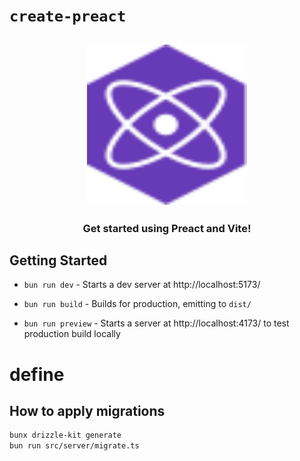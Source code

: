 # `create-preact`

<h2 align="center">
  <img height="256" width="256" src="./src/assets/preact.svg">
</h2>

<h3 align="center">Get started using Preact and Vite!</h3>

## Getting Started

- `bun run dev` - Starts a dev server at http://localhost:5173/

- `bun run build` - Builds for production, emitting to `dist/`

- `bun run preview` - Starts a server at http://localhost:4173/ to test production build locally

# define

## How to apply migrations

```bash
bunx drizzle-kit generate
bun run src/server/migrate.ts
```
